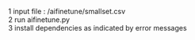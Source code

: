 1   input file : /aifinetune/smallset.csv  
2   run aifinetune.py  
3   install dependencies as indicated by error messages  

